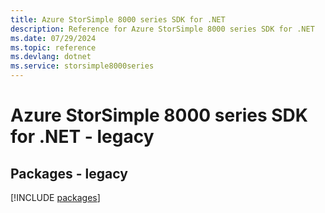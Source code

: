 ```yaml
---
title: Azure StorSimple 8000 series SDK for .NET
description: Reference for Azure StorSimple 8000 series SDK for .NET
ms.date: 07/29/2024
ms.topic: reference
ms.devlang: dotnet
ms.service: storsimple8000series
---
```

# Azure StorSimple 8000 series SDK for .NET - legacy
## Packages - legacy
[!INCLUDE [packages](storsimple-8000-series-index.md)]